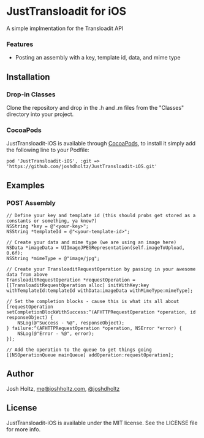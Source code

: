 # JustTransloadit for iOS

A simple implmentation for the Transloadit API


### Features
- Posting an assembly with a key, template id, data, and mime type

## Installation

### Drop-in Classes
Clone the repository and drop in the .h and .m files from the "Classes" directory into your project.

### CocoaPods
JustTransloadit-iOS is available through [CocoaPods](http://cocoapods.org), to install
it simply add the following line to your Podfile:

    pod 'JustTransloadit-iOS', :git => 'https://github.com/joshdholtz/JustTransloadit-iOS.git'

## Examples

### POST Assembly

```objc
// Define your key and template id (this should probs get stored as a constants or something, ya know?)
NSString *key = @"<your-key>";
NSString *templateId = @"<your-template-id>";

// Create your data and mime type (we are using an image here)
NSData *imageData = UIImageJPEGRepresentation(self.imageToUpload, 0.6f);
NSString *mimeType = @"image/jpg";

// Create your TransloaditRequestOperation by passing in your awesome data from above
TransloaditRequestOperation *requestOperation = [[TransloaditRequestOperation alloc] initWithKey:key withTemplateId:templateId withData:imageData withMimeType:mimeType];

// Set the completion blocks - cause this is what its all about
[requestOperation setCompletionBlockWithSuccess:^(AFHTTPRequestOperation *operation, id responseObject) {
    NSLog(@"Success - %@", responseObject);
} failure:^(AFHTTPRequestOperation *operation, NSError *error) {
    NSLog(@"Error - %@", error);
}];

// Add the operation to the queue to get things going
[[NSOperationQueue mainQueue] addOperation:requestOperation];

```


## Author

Josh Holtz, me@joshholtz.com, [@joshdholtz](https://twitter.com/joshdholtz)

## License

JustTransloadit-iOS is available under the MIT license. See the LICENSE file for more info.

